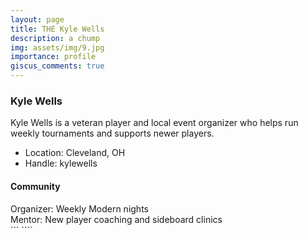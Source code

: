 ```yaml
---
layout: page
title: THE Kyle Wells
description: a chump
img: assets/img/9.jpg
importance: profile
giscus_comments: true
---
```


### Kyle Wells

<div class="profile">

Kyle Wells is a veteran player and local event organizer who helps run weekly tournaments and supports newer players.

- Location: Cleveland, OH
- Handle: kylewells

<h4>Community</h4>
<div class="publications-grid">
  <div class="pub">Organizer: Weekly Modern nights</div>
  <div class="pub">Mentor: New player coaching and sideboard clinics</div>
</div>

</div>
```
````
